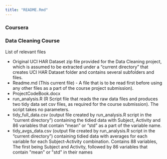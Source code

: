 ```yaml
---
title: "README.Rmd"
---
```


### Coursera 
### Data Cleaning Course


List of relevant files

* Original UCI HAR Dataset zip file provided for the Data Cleaning project, which is assumed to be extracted under a “current directory” that creates UCI HAR Dataset folder and contains several subfolders and files.
* Readme.md (This current file) - A file that is to be read first before using any other files as a part of the course project submission).
* ProjectCodeBook.docx
* run_analysis.R (R Script file that reads the raw data files and produces two tidy data set csv files, as required for the course submission). The script takes no parameters.
* tidy_full_data.csv (output file created by run_analysis.R script in the “current directory”) containing the tidied data with Subject, Activity and 86 variables that contain “mean” or “std” as a part of the variable name.
* tidy_avgs_data.csv (output file created by run_analysis.R script in the “current directory”) containing tidied data with averages for each variable for each Subject-Activity combination. Contains 88 variables, The first being Subject and Activity, followed by 86 variables that contain "mean" or "std" in their names
